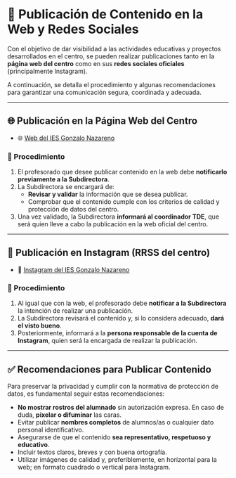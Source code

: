 # 📢 Publicación de Contenido en la Web y Redes Sociales

Con el objetivo de dar visibilidad a las actividades educativas y proyectos desarrollados en el centro, se pueden realizar publicaciones tanto en la **página web del centro** como en sus **redes sociales oficiales** (principalmente Instagram).

A continuación, se detalla el procedimiento y algunas recomendaciones para garantizar una comunicación segura, coordinada y adecuada.

---

## 🌐 Publicación en la Página Web del Centro

- 🌐 [Web del IES Gonzalo Nazareno](https://blogsaverroes.juntadeandalucia.es/iesgonzalonazareno/)

### 📌 Procedimiento

1. El profesorado que desee publicar contenido en la web debe **notificarlo previamente a la Subdirectora**.
2. La Subdirectora se encargará de:
   - **Revisar y validar** la información que se desea publicar.
   - Comprobar que el contenido cumple con los criterios de calidad y protección de datos del centro.
3. Una vez validado, la Subdirectora **informará al coordinador TDE**, que será quien lleve a cabo la publicación en la web oficial del centro.


---

## 📱 Publicación en Instagram (RRSS del centro)

- 📸 [Instagram del IES Gonzalo Nazareno](https://www.instagram.com/iesgonzalonazarenodh/)
  
### 📌 Procedimiento

1. Al igual que con la web, el profesorado debe **notificar a la Subdirectora** la intención de realizar una publicación.
2. La Subdirectora revisará el contenido y, si lo considera adecuado, **dará el visto bueno**.
3. Posteriormente, informará a la **persona responsable de la cuenta de Instagram**, quien será la encargada de realizar la publicación.

---

## ✅ Recomendaciones para Publicar Contenido

Para preservar la privacidad y cumplir con la normativa de protección de datos, es fundamental seguir estas recomendaciones:

- **No mostrar rostros del alumnado** sin autorización expresa. En caso de duda, **pixelar o difuminar** las caras.
- Evitar publicar **nombres completos** de alumnos/as o cualquier dato personal identificativo.
- Asegurarse de que el contenido **sea representativo, respetuoso y educativo**.
- Incluir textos claros, breves y con buena ortografía.
- Utilizar imágenes de calidad y, preferiblemente, en horizontal para la web; en formato cuadrado o vertical para Instagram.

